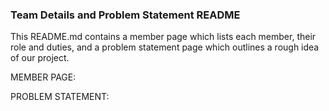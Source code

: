 ### Team Details and Problem Statement README

This README.md contains a member page which lists each member, their role and duties, and a problem statement page which outlines a rough idea of our project.

MEMBER PAGE: 

PROBLEM STATEMENT: 
